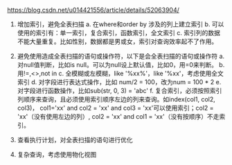 https://blog.csdn.net/u014421556/article/details/52063904/

1. 增加索引，避免全表扫描
  a. 在where和order by 涉及的列上建立索引
  b. 可以使用的索引有：单一索引，复合索引，函数索引，全文索引
  c. 索引列的数据不能大量重复。比如性别，数据都是男或女，索引对查询效率起不了作用。

2. 避免使用造成全表扫描的语句或操作符，以下是会全表扫描的语句或操作符
  a. 对null值判断，比如is null。可以为null设上默认值，比如0，用=0来判断。
  b. 用!=,<>,not in
  c. 全模糊或左模糊，like '%xx%'，like '%xx'，考虑使用全文索引
  d. 对字段进行表达式操作，比如 num/2 = 100，改为num = 100 * 2
  e. 对字段进行函数操作，比如sub(str, 0, 3) = 'abc'
  f. 复合索引，必须按照索引列顺序来查询，且必须使用索引顺序左边的列来查询。如index(col1, col2, col3)， col1='xx' and col2 = 'xx' and col3 = 'xx'可以使用索引；col2 = 'xx'（没有使用左边的列）, col2 = 'xx' and col1 = 'xx'（没有按顺序）不走索引。

3. 查看执行计划，对全表扫描的语句进行优化

4. 复杂查询，考虑使用物化视图
